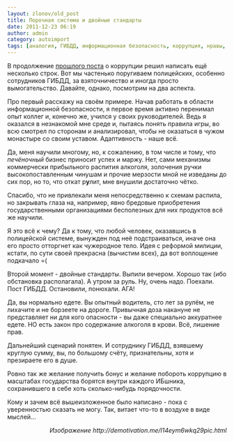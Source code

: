 ```yaml
---
layout: zlonov/old_post
title: Порочная система и двойные стандарты
date: 2011-12-23 06:19
author: admin
category: autoimport
tags: [аналогия, ГИБДД, информационная безопасность, коррупция, нравы, общество]
---
```

В продолжение <a href="https://zlonov.ru/2011/12/raspilit-izvolite/">прошлого поста</a> о коррупции решил написать ещё несколько строк. Вот мы частенько поругиваем полицейских, особенно сотрудников ГИБДД, за взяточничество и иногда просто вымогательство. Давайте, однако, посмотрим на два аспекта.

Про первый расскажу на своём примере. Начав работать в области информационной безопасности, я первое время активно перенимал опыт коллег и, конечно же, учился у своих руководителей. Ведь я оказался в незнакомой мне среде и, пытаясь понять правила игры, во всю смотрел по сторонам и анализировал, чтобы не оказаться в чужом монастыре со своим уставом. Адаптивность - наше всё.

Да, меня научили многому, но, к сожалению, в том числе и тому, что <em>печёночный</em> бизнес приносит успех и маржу. Нет, сами механизмы коммерчески прибыльного распития алкоголя, золочения ручки высокопоставленным чинушам и прочие мерзости мной не изведаны до сих пор, но то, что откат р<b>у</b>лит, мне внушили достаточно чётко.

Спасибо, что не привлекали меня непосредственно к схемам распила, но закрывать глаза на, например, явно бредовые приобретения государственными организациями бесполезных для них продуктов всё же научили.

Я это всё к чему? Да к тому, что любой человек, оказавшись в полицейской системе, вынужден под неё подстраиваться, иначе она его просто отторгнет как чужеродное тело. Идея с реформой милиции, кстати, по сути своей прекрасна (вычистим всех), да вот воплощение подкачало =(

Второй момент - двойные стандарты. Выпили вечером. Хорошо так (ибо обстановка располагала). А утром за руль. Ну, очень надо. Поехали. Пост ГИБДД. Остановили, понюхали. АГА!

Да, вы нормально едете. Вы опытный водитель, сто лет за рулём, не лихачите и не борзеете на дороге. Привычная доза накануне не представляет ни для кого опасности - вы даже специально аккуратнее едете. НО есть закон про содержание алкоголя в крови. Всё, лишение прав.

Дальнейший сценарий понятен. И сотруднику ГИБДД, взявшему круглую сумму, вы, по большому счёту, признательны, хотя и презираете его в душе.

Ровно так же желание получить бонус и желание побороть коррупцию в масштабах государства борятся внутри каждого ИБшника, сохранившего в себе хоть сколько-нибудь порядочности.

Кому и зачем всё вышеизложенное было написано - пока с уверенностью сказать не могу. Так, витает что-то в воздухе в виде мыслей...
<div style="text-align: right;"><i>Изображение http://demotivation.me/l14eym6wkq29pic.html</i></div>
